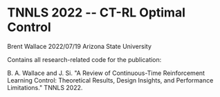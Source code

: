 # TNNLS 2022 -- CT-RL Optimal Control

Brent Wallace
2022/07/19
Arizona State University

Contains all research-related code for the publication:
  
  B. A. Wallace and J. Si. "A Review of Continuous-Time Reinforcement Learning Control: Theoretical Results, Design Insights, and Performance Limitations." TNNLS 2022.
  


